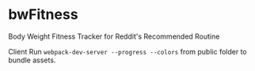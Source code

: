 # bwFitness
Body Weight Fitness Tracker for Reddit's Recommended Routine

Client
Run `webpack-dev-server --progress --colors` from public folder to bundle assets.
